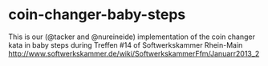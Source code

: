coin-changer-baby-steps
=======================

This is our (@tacker and @nureineide) implementation of the coin changer kata in baby steps during 
Treffen #14 of Softwerkskammer Rhein-Main
http://www.softwerkskammer.de/wiki/SoftwerkskammerFfm/Januarr2013_2
